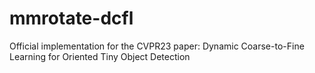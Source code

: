 # mmrotate-dcfl
Official implementation for the CVPR23 paper: Dynamic Coarse-to-Fine Learning for Oriented Tiny Object Detection

